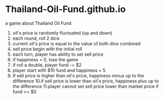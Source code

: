 Thailand-Oil-Fund.github.io
===========================

a game about Thailand Oil Fund

1. oil's price is randomly fluctuated (up and down)
2. each round, roll 2 dice
3. current oil's price is equal to the value of both dice combined
4. sell price begin with the initial roll
5. each turn, player has ability to set sell price
6. if happiness < 0, lose the game
7. if roll a double, player fund -= $2
8. player start with $10 fund and happiness = 5
9. if sell price is higher than oil's price, happiness minus up to the difference
10.if sell price is lower than oil's price, happiness plus up to the difference
11.player cannot set sell price lower than market price if fund <= $0

